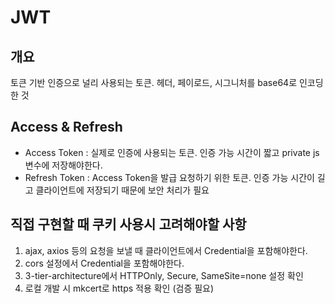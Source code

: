 # JWT

## 개요
토큰 기반 인증으로 널리 사용되는 토큰. 헤더, 페이로드, 시그니처를 base64로 인코딩한 것

## Access & Refresh
- Access Token : 실제로 인증에 사용되는 토큰. 인증 가능 시간이 짧고 private js 변수에 저장해야한다.
- Refresh Token : Access Token을 발급 요청하기 위한 토큰. 인증 가능 시간이 길고 클라이언트에 저장되기 때문에 보안 처리가 필요

## 직접 구현할 때 쿠키 사용시 고려해야할 사항
1. ajax, axios 등의 요청을 보낼 때 클라이언트에서 Credential을 포함해야한다.
2. cors 설정에서 Credential을 포함해야한다.
3. 3-tier-architecture에서 HTTPOnly, Secure, SameSite=none 설정 확인
4. 로컬 개발 시 mkcert로 https 적용 확인 (검증 필요)